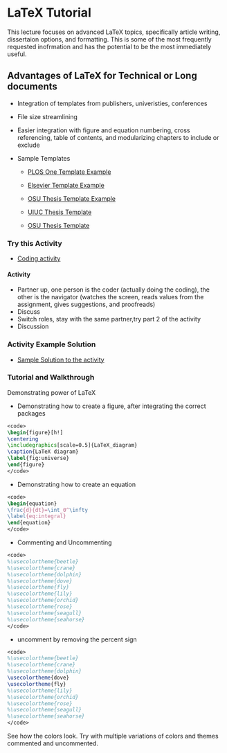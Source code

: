 # **LaTeX Tutorial**

This lecture focuses on advanced LaTeX topics, specifically article writing, dissertaion options, and formatting. This is some of the most frequently requested inofrmation
and has the potential to be the most immediately useful.

## **Advantages of LaTeX for Technical or Long documents**
* Integration of templates from publishers, univeristies, conferences
* File size streamlining
* Easier integration with figure and equation numbering, cross referencing, table of contents, and modularizing chapters to include or exclude

* Sample Templates
  * [PLOS One Template Example](https://www.youtube.com/watch?v=2IpdTQhj6cg&ab_channel=AshleeN.FordVersypt)

  * [Elsevier Template Example](https://www.youtube.com/watch?v=vO9O7Nuk0XM&ab_channel=AshleeN.FordVersypt)
  
  * [OSU Thesis Template Example](https://www.youtube.com/watch?v=gHp1IWxEink&ab_channel=AshleeN.FordVersypt)
  
  * [UIUC Thesis Template](https://github.com/bardsoftware/template-thes-uiuc)

  * [OSU Thesis Template](https://github.com/mitchute/OSULaTeXTheisTemplate)
 
### **Try this Activity**
* [Coding activity](https://github.com/ashleefv/ApplNumComp/blob/master/LaTeX%20basics%20activity.pdf)
  
#### Activity
* Partner up, one person is the coder (actually doing the coding), the other is the navigator (watches the screen, reads values from the assignment, gives suggestions, and proofreads)
* Discuss
* Switch roles, stay with the same partner,try part 2 of the activity
* Discussion

### **Activity Example Solution**
* [Sample Solution to the activity](https://www.youtube.com/watch?v=KSrDadBdp7w&feature=emb_title&ab_channel=AshleeN.FordVersypt)

### **Tutorial and Walkthrough**
Demonstrating power of LaTeX

* Demonstrating how to create a figure, after integrating the correct packages
```LaTeX
<code>
\begin{figure}[h!]
\centering
\includegraphics[scale=0.5]{LaTeX_diagram}
\caption{LaTeX diagram}
\label{fig:universe}
\end{figure}
</code>
```
* Demonstrating how to create an equation
```LaTeX
<code>
\begin{equation}
\frac{d}{dt}=\int_0^\infty
\label{eq:integral}
\end{equation}
</code>
```
* Commenting and Uncommenting
```LaTeX
<code>
%\usecolortheme{beetle}
%\usecolortheme{crane}
%\usecolortheme{dolphin}
%\usecolortheme{dove}
%\usecolortheme{fly}
%\usecolortheme{lily}
%\usecolortheme{orchid}
%\usecolortheme{rose}
%\usecolortheme{seagull}
%\usecolortheme{seahorse}
</code>
```
* uncomment by removing the percent sign
```LaTeX
<code>
%\usecolortheme{beetle}
%\usecolortheme{crane}
%\usecolortheme{dolphin}
\usecolortheme{dove}
\usecolortheme{fly}
%\usecolortheme{lily}
%\usecolortheme{orchid}
%\usecolortheme{rose}
%\usecolortheme{seagull}
%\usecolortheme{seahorse}
</code>
```
See how the colors look. 
Try with multiple variations of colors and themes commented and uncommented. 
